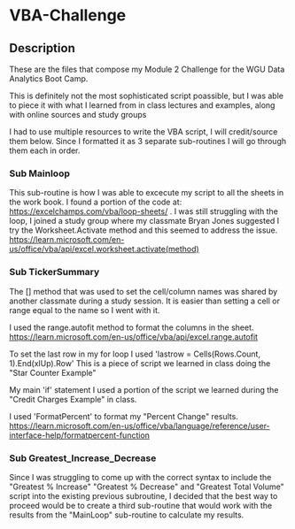 # VBA-Challenge
## Description
These are the files that compose my Module 2 Challenge for the WGU Data Analytics Boot Camp.

This is definitely not the most sophisticated script poassible, but I was able to piece it with what I learned from in class 
lectures and examples, along with online sources and study groups

I had to use multiple resources to write the VBA script, I will credit/source them below. Since I formatted it as 3 separate
sub-routines I will go through them each in order.

### Sub Mainloop

This sub-routine is how I was able to excecute my script to all the sheets in the work book. 
I found a portion of the code at: https://excelchamps.com/vba/loop-sheets/ . I was still struggling with the loop,
I joined a study group where my classmate Bryan Jones suggested I try the Worksheet.Activate method and this seemed
to address the issue. https://learn.microsoft.com/en-us/office/vba/api/excel.worksheet.activate(method)

### Sub TickerSummary

The [] method that was used to set the cell/column names was shared by another classmate during a study session. It is easier than setting a cell or range equal to the name so I went with it.  

I used the range.autofit method to format the columns in the sheet. https://learn.microsoft.com/en-us/office/vba/api/excel.range.autofit

To set the last row in my for loop I used 'lastrow = Cells(Rows.Count, 1).End(xlUp).Row'
This is a piece of script we learned in class doing the "Star Counter Example"

My main 'if' statement I  used a portion of the script we learned during the "Credit Charges Example" in class.

I used 'FormatPercent' to format my "Percent Change" results. https://learn.microsoft.com/en-us/office/vba/language/reference/user-interface-help/formatpercent-function

### Sub Greatest_Increase_Decrease

Since I was struggling to come up with the correct syntax to include the "Greatest % Increase" "Greatest % Decrease" and "Greatest Total Volume" script into the existing
previous subroutine, I decided that the best way to proceed would be to create a third sub-routine that would work with the results from the "MainLoop" sub-routine to calculate
my results.



